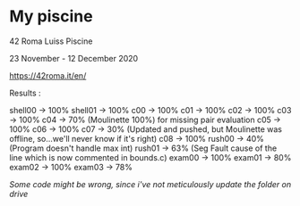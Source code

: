 # My piscine

42 Roma Luiss Piscine

23 November - 12 December 2020

https://42roma.it/en/

Results :

shell00 -> 100%
shell01 -> 100%
c00     -> 100%
c01     -> 100%
c02     -> 100%
c03     -> 100%
c04     -> 70% (Moulinette 100%) for missing pair evaluation
c05     -> 100%
c06     -> 100%
c07     -> 30% (Updated and pushed, but Moulinette was offline, so...we'll never know if it's right)
c08     -> 100%
rush00  -> 40% (Program doesn't handle max int)
rush01  -> 63% (Seg Fault cause of the line which is now commented in bounds.c)
exam00  -> 100%
exam01  -> 80%
exam02  -> 100%
exam03  -> 78%

*Some code might be wrong, since i've not meticulously update the folder on drive*
